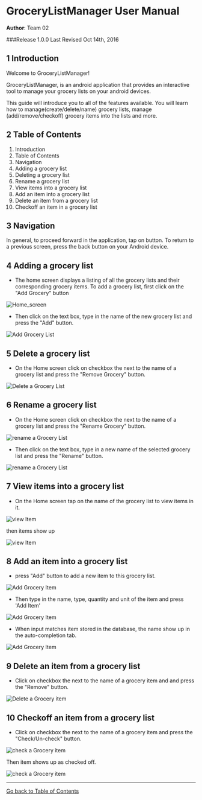 # GroceryListManager User Manual

**Author**: Team 02

###Release 1.0.0
Last Revised Oct 14th, 2016

## 1 Introduction

Welcome to GroceryListManager!

GroceryListManager, is an android application that provides an interactive tool to manage your grocery lists on your android devices.

This guide will introduce you to all of the features available. You will learn how to manage(create/delete/name) grocery lists, manage (add/remove/checkoff) grocery items into the lists and more.


## 2 Table of Contents <a name="tc"></a> 
<ol>
<li>Introduction </li>
<li>Table of Contents </li>
<li>Navigation</li>
<li>Adding a grocery list </li>
<li>Deleting a grocery list</li>
<li>Rename a grocery list</li>
<li>View items into a grocery list</li>
<li>Add an item into a grocery list</li>
<li>Delete an item from a grocery list</li>
<li>Checkoff an item in a grocery list</li>
</ol>

## 3 Navigation 
In general, to proceed forward in the application, tap on button. To return to a previous screen, press the back button on your Android device.


## 4 Adding a grocery list

* The home screen displays a listing of all the grocery lists and their corresponding grocery items. To add a grocery list, first click on the "Add Grocery" button
 
![Home_screen](images/addGro1.png)

* Then click on the text box, type in the name of the new grocery list and press the "Add" button.

![Add Grocery List](images/addGro2.png)


## 5 Delete a grocery list
* On the Home screen click on checkbox the next to the name of a grocery list and press the "Remove Grocery" button.

![Delete a Grocery List](images/removeGro.png)

## 6 Rename a grocery list
* On the Home screen click on checkbox the next to the name of a grocery list and press the "Rename Grocery" button.

![rename a Grocery List](images/renameGro.png)

* Then click on the text box, type in a new name of the selected grocery list and press the "Rename" button.

![rename a Grocery List](images/renameGro2.png)

## 7 View items into a grocery list
* On the Home screen tap on the name of the grocery list to view items in it.

 ![view Item](images/viewItems.png)

then items show up

 ![view Item](images/additem.png)


## 8 Add an item into a grocery list
* press "Add" button to add a new item to this grocery list.

 ![Add Grocery Item](images/addItem2.png)

* Then type in the name, type, quantity and unit of the item and press 'Add Item'

 ![Add Grocery Item](images/addItem3.png)

* When input matches item stored in the database, the name show up in the auto-completion tab.

 ![Add Grocery Item](images/regex_autocomplete.png)

## 9 Delete an item from a grocery list
* Click on checkbox the next to the name of a grocery item and and press the "Remove" button.

![Delete a Grocery item](images/removeItem.png)

## 10 Checkoff an item from a grocery list
* Click on checkbox the next to the name of a grocery item and press the "Check/Un-check" button.

![check a Grocery item](images/checkoffItem.png)

Then item shows up as checked off.

![check a Grocery item](images/checkoffItem2.png)

***

[Go back to Table of Contents](#tc)